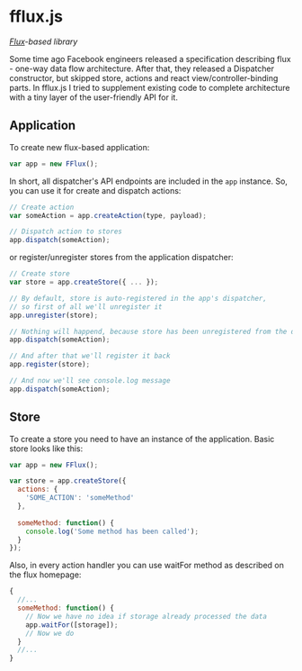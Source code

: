 fflux.js
==========
*[Flux](https://facebook.github.io/flux/)-based library*

Some time ago Facebook engineers released a specification describing flux - one-way data flow architecture. After that, they released a Dispatcher constructor, but skipped store, actions and react view/controller-binding parts. In fflux.js I tried to supplement existing code to complete architecture with a tiny layer of the user-friendly API for it.

Application
-----------
To create new flux-based application:
```javascript
var app = new FFlux();
```

In short, all dispatcher's API endpoints are included in the <code>app</code> instance. So, you can use it for create and dispatch actions:
```javascript
// Create action
var someAction = app.createAction(type, payload);

// Dispatch action to stores
app.dispatch(someAction);
```
or register/unregister stores from the application dispatcher:
```javascript
// Create store
var store = app.createStore({ ... });

// By default, store is auto-registered in the app's dispatcher,
// so first of all we'll unregister it
app.unregister(store);

// Nothing will happend, because store has been unregistered from the dispatcher
app.dispatch(someAction);

// And after that we'll register it back
app.register(store);

// And now we'll see console.log message
app.dispatch(someAction);
```

Store
-----
To create a store you need to have an instance of the application. Basic store looks like this:
```javascript
var app = new FFlux();

var store = app.createStore({
  actions: {
    'SOME_ACTION': 'someMethod'
  },
  
  someMethod: function() {
    console.log('Some method has been called');
  }
});
```
Also, in every action handler you can use waitFor method as described on the flux homepage:
```javascript
{
  //...
  someMethod: function() {
    // Now we have no idea if storage already processed the data
    app.waitFor([storage]);
    // Now we do
  }
  //...
}
